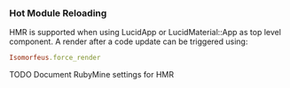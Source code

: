 ### Hot Module Reloading

HMR is supported when using LucidApp or LucidMaterial::App as top level component.
A render after a code update can be triggered using:
```ruby
Isomorfeus.force_render
```

TODO Document RubyMine settings for HMR